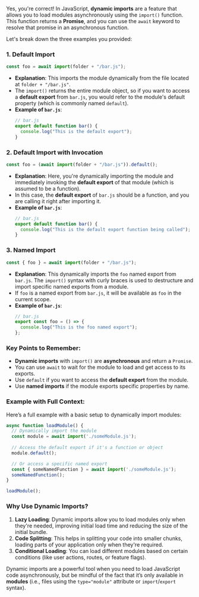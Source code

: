 Yes, you're correct! In JavaScript, **dynamic imports** are a feature that allows you to load modules asynchronously using the `import()` function. This function returns a **Promise**, and you can use the `await` keyword to resolve that promise in an asynchronous function. 

Let's break down the three examples you provided:

### 1. **Default Import**

```javascript
const foo = await import(folder + "/bar.js");
```
- **Explanation**: This imports the module dynamically from the file located at `folder + "/bar.js"`.
- The `import()` returns the entire module object, so if you want to access a **default export** from `bar.js`, you would refer to the module's default property (which is commonly named `default`).
- **Example of `bar.js`**:
  ```javascript
  // bar.js
  export default function bar() {
    console.log("This is the default export");
  }
  ```

### 2. **Default Import with Invocation**

```javascript
const foo = (await import(folder + "/bar.js")).default();
```
- **Explanation**: Here, you're dynamically importing the module and immediately invoking the **default export** of that module (which is assumed to be a function).
- In this case, the **default export** of `bar.js` should be a function, and you are calling it right after importing it.
- **Example of `bar.js`**:
  ```javascript
  // bar.js
  export default function bar() {
    console.log("This is the default export function being called");
  }
  ```

### 3. **Named Import**

```javascript
const { foo } = await import(folder + "/bar.js");
```
- **Explanation**: This dynamically imports the `foo` named export from `bar.js`. The `import()` syntax with curly braces is used to destructure and import specific named exports from a module.
- If `foo` is a named export from `bar.js`, it will be available as `foo` in the current scope.
- **Example of `bar.js`**:
  ```javascript
  // bar.js
  export const foo = () => {
    console.log("This is the foo named export");
  };
  ```

### Key Points to Remember:
- **Dynamic imports** with `import()` are **asynchronous** and return a `Promise`.
- You can use `await` to wait for the module to load and get access to its exports.
- Use `default` if you want to access the **default export** from the module.
- Use **named imports** if the module exports specific properties by name.

### Example with Full Context:

Here’s a full example with a basic setup to dynamically import modules:

```javascript
async function loadModule() {
  // Dynamically import the module
  const module = await import('./someModule.js');
  
  // Access the default export if it's a function or object
  module.default();

  // Or access a specific named export
  const { someNamedFunction } = await import('./someModule.js');
  someNamedFunction();
}

loadModule();
```

### Why Use Dynamic Imports?
1. **Lazy Loading**: Dynamic imports allow you to load modules only when they're needed, improving initial load time and reducing the size of the initial bundle.
2. **Code Splitting**: This helps in splitting your code into smaller chunks, loading parts of your application only when they're required.
3. **Conditional Loading**: You can load different modules based on certain conditions (like user actions, routes, or feature flags).

Dynamic imports are a powerful tool when you need to load JavaScript code asynchronously, but be mindful of the fact that it’s only available in **modules** (i.e., files using the `type="module"` attribute or `import`/`export` syntax).